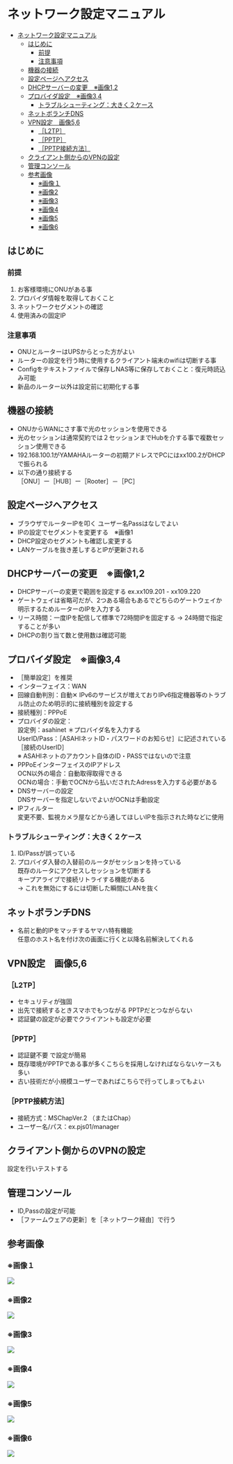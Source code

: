 # ネットワーク設定マニュアル	

- [ネットワーク設定マニュアル](#ネットワーク設定マニュアル)
  - [はじめに](#はじめに)
    - [前提](#前提)
    - [注意事項](#注意事項)
  - [機器の接続](#機器の接続)
  - [設定ページへアクセス](#設定ページへアクセス)
  - [DHCPサーバーの変更　※画像1,2](#dhcpサーバーの変更画像12)
  - [プロバイダ設定　※画像3,4](#プロバイダ設定画像34)
    - [トラブルシューティング：大きく２ケース](#トラブルシューティング大きく２ケース)
  - [ネットボランチDNS](#ネットボランチdns)
  - [VPN設定　画像5,6](#vpn設定画像56)
    - [［L2TP］](#l2tp)
    - [［PPTP］](#pptp)
    - [［PPTP接続方法］](#pptp接続方法)
  - [クライアント側からのVPNの設定](#クライアント側からのvpnの設定)
  - [管理コンソール](#管理コンソール)
  - [参考画像](#参考画像)
    - [※画像１](#画像１)
    - [※画像2](#画像2)
    - [※画像3](#画像3)
    - [※画像4](#画像4)
    - [※画像5](#画像5)
    - [※画像6](#画像6)


## はじめに
### 前提
1. お客様環境にONUがある事
1. プロバイダ情報を取得しておくこと
1. ネットワークセグメントの確認
1. 使用済みの固定IP
  
### 注意事項	
- ONUとルーターはUPSからとった方がよい
- ルーターの設定を行う時に使用するクライアント端末のwifiは切断する事
- Configをテキストファイルで保存しNAS等に保存しておくこと：復元時読込み可能
- 新品のルーター以外は設定前に初期化する事

## 機器の接続
- ONUからWANにさす事で光のセッションを使用できる
- 光のセッションは通常契約では２セッションまでHubを介する事で複数セッション使用できる
- 192.168.100.1がYAMAHAルーターの初期アドレスでPCにはxx100.2がDHCPで振られる
- 以下の通り接続する  
  ［ONU］ー［HUB］ー［Rooter］－［PC］

## 設定ページへアクセス 
- ブラウザでルーターIPを叩く ユーザー名Passはなしでよい
- IPの設定でセグメントを変更する　※画像1
- DHCP設定のセグメントも確認し変更する
- LANケーブルを抜き差しするとIPが更新される

## DHCPサーバーの変更　※画像1,2
- DHCPサーバーの変更で範囲を設定する ex.xx109.201 - xx109.220　
- ゲートウェイは省略可だが、2つある場合もあるでどちらのゲートウェイか明示するためルーターのIPを入力する
- リース時間：一度IPを配信して標準で72時間IPを固定する
  → 24時間で指定することが多い
- DHCPの割り当て数と使用数は確認可能

## プロバイダ設定　※画像3,4
- ［簡単設定］を推奨
- インターフェイス：WAN
- 回線自動判別：自動✕
    IPv6のサービスが増えておりIPv6指定機器等のトラブル防止のため明示的に接続種別を設定する
- 接続種別：PPPoE
- プロバイダの設定：  
    設定例：asahinet ＊プロバイダ名を入力する  
    UserID/Pass：［ASAHIネットID・パスワードのお知らせ］に記述されている［接続のUserID］  
※ ASAHIネットのアカウント自体のID・PASSではないので注意
- PPPoEインターフェイスのIPアドレス  
   OCN以外の場合：自動取得取得できる  
   OCNの場合：手動でOCNから払いだされたAdressを入力する必要がある  
- DNSサーバーの設定  
  DNSサーバーを指定しないでよいがOCNは手動設定  
- IPフィルター  
  変更不要、監視カメラ屋などから通してほしいIPを指示された時などに使用

### トラブルシューティング：大きく２ケース
1. ID/Passが誤っている
1. プロバイダ入替の入替前のルータがセッションを持っている  
    既存のルータにアクセスしセッションを切断する  
    キープアライブで接続リトライする機能がある  
     → これを無効にするには切断した瞬間にLANを抜く  

## ネットボランチDNS
- 名前と動的IPをマッチするヤマハ特有機能  
  任意のホスト名を付け次の画面に行くと以降名前解決してくれる

## VPN設定　画像5,6
### ［L2TP］
- セキュリティが強固
- 出先で接続するときスマホでもつながる PPTPだとつながらない
- 認証鍵の設定が必要でクライアントも設定が必要

### ［PPTP］
- 認証鍵不要 で設定が簡易
- 既存環境がPPTPである事が多くこちらを採用しなければならないケースも多い
- 古い技術だが小規模ユーザーであればこちらで行ってしまってもよい

### ［PPTP接続方法］
- 接続方式：MSChapVer.2 （またはChap）
- ユーザー名/パス：ex.pjs01/manager

## クライアント側からのVPNの設定
設定を行いテストする

## 管理コンソール
- ID,Passの設定が可能
- ［ファームウェアの更新］を［ネットワーク経由］で行う

## 参考画像
### ※画像１
![](./img/ネットワーク・ルーター設定_2024-06-04-09-56-57.png)
### ※画像2
![](./img/ネットワーク・ルーター設定_2024-06-04-09-57-15.png)
### ※画像3
![](./img/ネットワーク・ルーター設定_2024-06-04-09-57-29.png)
### ※画像4
![](./img/ネットワーク・ルーター設定_2024-06-04-09-57-47.png)
### ※画像5
![](./img/ネットワーク・ルーター設定_2024-06-04-09-58-00.png)
### ※画像6
![](./img/ネットワーク・ルーター設定_2024-06-04-09-58-15.png)